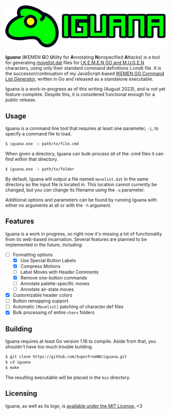 ![](https://raw.githubusercontent.com/SuperFromND/iguana/master/res/logo.svg)
---
***Iguana*** (**I**KEMEN **G**O **U**tility for **A**nnotating **N**onspecified **A**ttacks) is a tool for generating [movelist.dat](https://github.com/ikemen-engine/Ikemen-GO/wiki/Miscellaneous-Info#movelists) files for [I.K.E.M.E.N GO and M.U.G.E.N](https://github.com/ikemen-engine/Ikemen-GO) characters, using only their standard command definitions (.cmd) file. It is the successor/continuation of my JavaScript-based [IKEMEN GO Command List Generator](https://superfromnd.gitlab.io/ikemen-cmdlist/), written in Go and released as a standalone executable.

Iguana is a work-in-progress as of this writing (August 2023), and is not yet feature-complete. Despite this, it is considered functional enough for a public release.

## Usage
Iguana is a command line tool that requires at least one parameter, `-i`, to specify a command file to load.
```bash
$ iguana.exe -i path/to/file.cmd
```

When given a directory, Iguana can bulk-process all of the .cmd files it can find within that directory.
```bash
$ iguana.exe -i path/to/folder
```

By default, Iguana will output a file named `movelist.dat` in the same directory as the input file is located in. This location cannot currently be changed, but you *can* change its filename using the `-o` parameter.

Additional options and parameters can be found by running Iguana with either no arguments at all or with the `-h` argument.

## Features
Iguana is a work in progress, so right now it's missing a lot of functionality from its web-based incarnation. Several features are planned to be implemented in the future, including:
- [ ] Formatting options
  - [x] Use Special Button Labels
  - [x] Compress Motions
  - [ ] Label Moves with Header Comments
  - [x] Remove one-button commands
  - [ ] Annotate palette-specific moves
  - [ ] Annotate air-state moves
- [x] Customizable header colors
- [ ] Button remapping support
- [ ] Automatic `[Movelist]` patching of character.def files
- [x] Bulk processing of entire `chars` folders

## Building
Iguana requires at least Go version 1.16 to compile. Aside from that, you shouldn't have too much trouble building.
```bash
$ git clone https://github.com/SuperFromND/iguana.git
$ cd iguana
$ make
```
The resulting executable will be placed in the `bin` directory.

## Licensing
Iguana, as well as its logo, is [available under the MIT License.](https://raw.githubusercontent.com/SuperFromND/iguana/main/LICENSE) <3